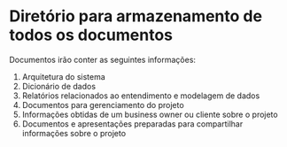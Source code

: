 # Diretório para armazenamento de todos os documentos

Documentos irão conter as seguintes informações:

1. Arquitetura do sistema
2. Dicionário de dados
3. Relatórios relacionados ao entendimento e modelagem de dados
4. Documentos para gerenciamento do projeto
5. Informações obtidas de um business owner ou cliente sobre o projeto
6. Documentos e apresentações preparadas para compartilhar informações sobre o projeto
